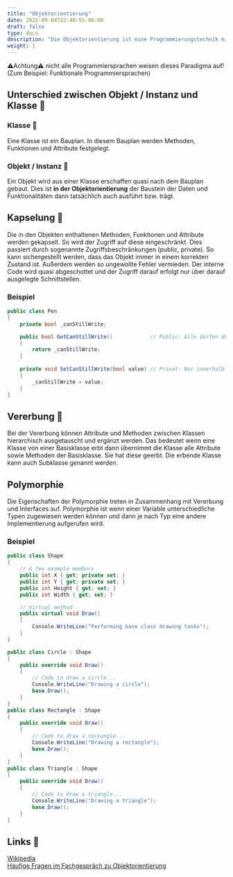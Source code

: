 ```yaml
---
title: "Objektorientierung"
date: 2022-09-04T22:40:55-06:00
draft: false
type: docs
description: "Die Objektorientierung ist eine Programmierungstechnik mit bestimmten Konzepten. So liegt der Fokus dieser Technik auf einem bestimmten Objekt."
weight: 1
---
```


⚠️Achtung⚠️ nicht alle Programmiersprachen weisen dieses Paradigma auf! (Zum Beispiel: Funktionale Programmiersprachen)

## Unterschied zwischen Objekt / Instanz und Klasse 📘

### Klasse 📘

Eine Klasse ist ein Bauplan. In diesem Bauplan werden Methoden, Funktionen und Attribute festgelegt.

### Objekt / Instanz  🚗

Ein Objekt wird aus einer Klasse erschaffen quasi nach dem Bauplan gebaut. Dies ist **in der Objektorientierung** der Baustein der Daten und Funktionalitäten dann tatsächlich auch ausführt bzw. trägt.

## Kapselung 💊

Die in den Objekten enthaltenen Methoden, Funktionen und Attribute werden gekapselt. So wird der Zugriff auf diese eingeschränkt. Dies passiert durch sogenannte Zugriffsbeschränkungen (public, private). So kann sichergestellt werden, dass das Objekt immer in einem korrekten Zustand ist. Außerdem werden so ungewollte Fehler vermieden. Der interne Code wird quasi abgeschottet und der Zugriff darauf erfolgt nur über darauf ausgelegte Schnittstellen.

### Beispiel

```csharp
public class Pen
{
    private bool _canStillWrite;

    public bool GetCanStillWrite()            // Public: Alle dürfen den Wert von "_canStillWrite" abfragen
    {
        return _canStillWrite;
    }
    
    private void SetCanStillWrite(bool value) // Privat: Nur innerhalb dieser Klasse darf der Wert gesetzt werden
    {
        _canStillWrite = value;
    }
}
```

## Vererbung 🔗

Bei der Vererbung können Attribute und Methoden zwischen Klassen hierarchisch ausgetauscht und ergänzt werden. Das bedeutet wenn eine Klasse von einer Basisklasse erbt dann übernimmt die Klasse alle Attribute sowie Methoden der Basisklasse. Sie hat diese geerbt. Die erbende Klasse kann auch Subklasse genannt werden.

## Polymorphie

Die Eigenschaften der Polymorphie treten in Zusammenhang mit Vererbung und Interfaces auf. Polymorphie ist wenn einer Variable unterschiedliche Typen zugewiesen werden können und dann je nach Typ eine andere Implementierung aufgerufen wird.

### Beispiel

```csharp
public class Shape
{
    // A few example members
    public int X { get; private set; }
    public int Y { get; private set; }
    public int Height { get; set; }
    public int Width { get; set; }

    // Virtual method
    public virtual void Draw()
    {
        Console.WriteLine("Performing base class drawing tasks");
    }
}

public class Circle : Shape
{
    public override void Draw()
    {
        // Code to draw a circle...
        Console.WriteLine("Drawing a circle");
        base.Draw();
    }
}
public class Rectangle : Shape
{
    public override void Draw()
    {
        // Code to draw a rectangle...
        Console.WriteLine("Drawing a rectangle");
        base.Draw();
    }
}
public class Triangle : Shape
{
    public override void Draw()
    {
        // Code to draw a triangle...
        Console.WriteLine("Drawing a triangle");
        base.Draw();
    }
}
```

## Links 🔗

[Wikipedia](https://de.wikipedia.org/wiki/Objektorientierung)  
[Häufige Fragen im Fachgespräch zu Objektorientierung](https://it-berufe-podcast.de/haeufige-fragen-im-fachgespraech-objektorientierung-anwendungsentwickler-podcast-2/)  
